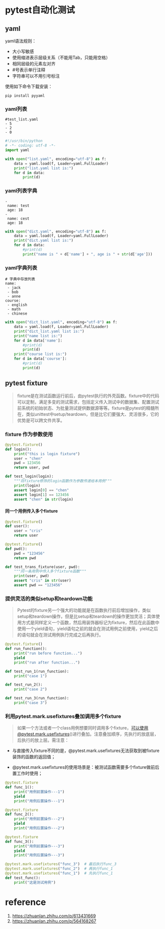 # pytest自动化测试

## yaml

yaml语法规则：

- 大小写敏感
- 使用缩进表示层级关系（不能用Tab，只能用空格）
- 相同层级的元素左对齐
- #号表示单行注释
- 字符串可以不用引号标注

使用如下命令下载安装：

```shell
pip install pyyaml
```

### yaml列表

```shell
#test_list.yaml 
- 5
- 2
- 0
```

```python
#!/usr/bin/python
# -*- coding: utf-8 -*-
import yaml

with open("list.yaml", encoding="utf-8") as f:
    data = yaml.load(f, Loader=yaml.FullLoader)
    print("list.yaml list is:")
    for d in data:
        print(d)
```

### yaml列表字典

```shell
-
 name: test
 age: 18
-
 name: cest
 age: 18
```

```python
with open("dict.yaml", encoding="utf-8") as f:
    data = yaml.load(f, Loader=yaml.FullLoader)
    print("dict.yaml list is:")
    for d in data:
        #print(d)
        print("name is " + d['name'] + ", age is " + str(d['age']))
```

### yaml字典列表

```shell
# 字典中存放列表
name:
 - jack
 - bob
 - anne
course:
 - english
 - math
 - chinese
```

```python
with open("dict_list.yaml", encoding="utf-8") as f:
    data = yaml.load(f, Loader=yaml.FullLoader)
    print("dict_list.yaml list is:")
    print("name list is:")
    for d in data['name']:
        #print(d)
        print(d)
    print("course list is:")
    for d in data['course']:
        #print(d)
        print(d)
```

## pytest fixture

> fixture是在测试函数运行前后，由pytest执行的外壳函数。fixture中的代码可以定制，满足多变的测试需求，包括定义传入测试中的数据集、配置测试前系统的初始状态、为批量测试提供数据源等等。fixture是pytest的精髓所在，类似unittest中setup/teardown，但是比它们要强大、灵活很多，它的优势是可以跨文件共享。

### fixture 作为参数使用

```python
@pytest.fixture()
def login():
    print("this is login fixture")
    user = "chen"
    pwd = 123456
    return user, pwd

def test_login(login):
    """将fixture修饰的login函数作为参数传递给本用例"""
    print(login)
    assert login[0] == "chen"
    assert login[1] == 123456
    assert "chen" in str(login)
```

#### 同一个用例传入多个fixture

```python
@pytest.fixture()
def user():
    user = "cris"
    return user

@pytest.fixture()
def pwd():
    pwd = "123456"
    return pwd

def test_trans_fixture(user, pwd):
    """同一条用例中传入多个fixture函数"""
    print(user, pwd)
    assert "cris" in str(user)
    assert pwd == "123456"
```

### 提供灵活的类似setup和teardown功能

> Pytest的fixture另一个强大的功能就是在函数执行前后增加操作，类似setup和teardown操作，但是比setup和teardown的操作更加灵活；具体使用方式是同样定义一个函数，然后用装饰器标记为fixture，然后在此函数中使用一个yield语句，yield语句之前的就会在测试用例之前使用，yield之后的语句就会在测试用例执行完成之后再执行。

```python
@pytest.fixture()
def run_function():
    print("run before function...")
    yield
    print("run after function...")

def test_run_1(run_function):
    print("case 1")

def test_run_2():
    print("case 2")

def test_run_3(run_function):
    print("case 3")
```

### 利用pytest.mark.usefixtures叠加调用多个fixture

> 如果一个方法或者一个class用例想要同时调用多个fixture，可以使用@pytest.mark.usefixtures()进行叠加。注意叠加顺序，先执行的放底层，后执行的放上层。需注意：

- 与直接传入fixture不同的是，@pytest.mark.usefixtures无法获取到被fixture装饰的函数的返回值；

- @pytest.mark.usefixtures的使用场景是：被测试函数需要多个fixture做前后置工作时使用；

```python
@pytest.fixture
def func_1():
    print("用例前置操作---1")
    yield
    print("用例后置操作---1")

@pytest.fixture
def func_2():
    print("用例前置操作---2")
    yield
    print("用例后置操作---2")

@pytest.fixture
def func_3():
    print("用例前置操作---3")
    yield
    print("用例后置操作---3")

@pytest.mark.usefixtures("func_3")  # 最后执行func_3
@pytest.mark.usefixtures("func_2")  # 再执行func_1
@pytest.mark.usefixtures("func_1")  # 先执行func_1
def test_func():
    print("这是测试用例")
```

# reference

1. https://zhuanlan.zhihu.com/p/613431669
2. https://zhuanlan.zhihu.com/p/564168267